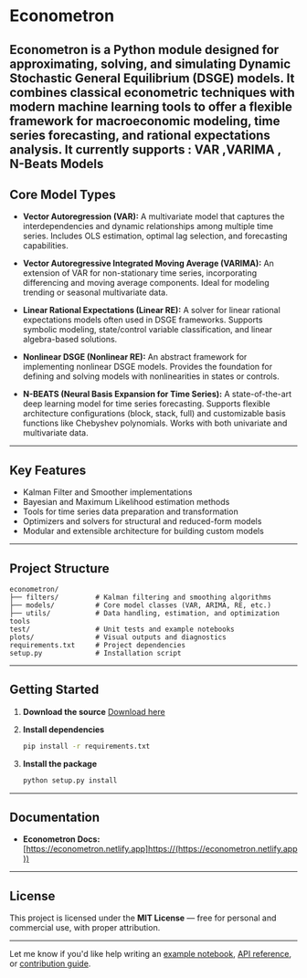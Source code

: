 # **Econometron**

**Econometron** is a Python module designed for approximating, solving, and simulating **Dynamic Stochastic General Equilibrium (DSGE)** models. It combines classical econometric techniques with modern machine learning tools to offer a flexible framework for macroeconomic modeling, time series forecasting, and rational expectations analysis.
It currently supports : VAR ,VARIMA , N-Beats Models
---

## **Core Model Types**

* **Vector Autoregression (VAR):**
  A multivariate model that captures the interdependencies and dynamic relationships among multiple time series. Includes OLS estimation, optimal lag selection, and forecasting capabilities.

* **Vector Autoregressive Integrated Moving Average (VARIMA):**
  An extension of VAR for non-stationary time series, incorporating differencing and moving average components. Ideal for modeling trending or seasonal multivariate data.

* **Linear Rational Expectations (Linear RE):**
  A solver for linear rational expectations models often used in DSGE frameworks. Supports symbolic modeling, state/control variable classification, and linear algebra-based solutions.

* **Nonlinear DSGE (Nonlinear RE):**
  An abstract framework for implementing nonlinear DSGE models. Provides the foundation for defining and solving models with nonlinearities in states or controls.

* **N-BEATS (Neural Basis Expansion for Time Series):**
  A state-of-the-art deep learning model for time series forecasting. Supports flexible architecture configurations (block, stack, full) and customizable basis functions like Chebyshev polynomials. Works with both univariate and multivariate data.

---

## **Key Features**

* Kalman Filter and Smoother implementations
* Bayesian and Maximum Likelihood estimation methods
* Tools for time series data preparation and transformation
* Optimizers and solvers for structural and reduced-form models
* Modular and extensible architecture for building custom models

---

## **Project Structure**

```
econometron/
├── filters/         # Kalman filtering and smoothing algorithms
├── models/          # Core model classes (VAR, ARIMA, RE, etc.)
├── utils/           # Data handling, estimation, and optimization tools
test/                # Unit tests and example notebooks
plots/               # Visual outputs and diagnostics
requirements.txt     # Project dependencies
setup.py             # Installation script
```

---

## **Getting Started**

1. **Download the source**
   [Download here](https://github.com/Amineouerfellii/econometron)

2. **Install dependencies**

   ```bash
   pip install -r requirements.txt
   ```

3. **Install the package**

   ```bash
   python setup.py install
   ```

---

## **Documentation**

* **Econometron Docs:**
  [https://econometron.netlify.app]https://(https://econometron.netlify.app))

---

## **License**

This project is licensed under the **MIT License** — free for personal and commercial use, with proper attribution.

---

Let me know if you'd like help writing an [example notebook](f), [API reference](f), or [contribution guide](f).
